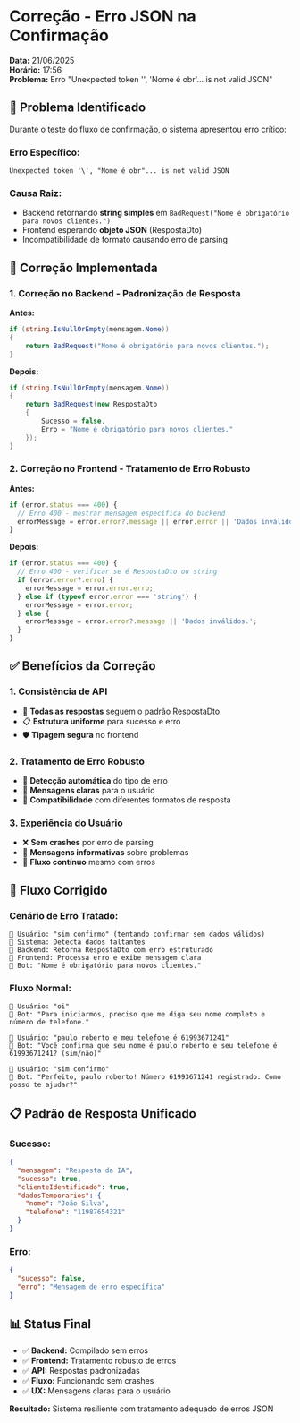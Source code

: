 # Correção - Erro JSON na Confirmação

**Data:** 21/06/2025  
**Horário:** 17:56  
**Problema:** Erro "Unexpected token '\', 'Nome é obr'... is not valid JSON"

## 🚨 **Problema Identificado**

Durante o teste do fluxo de confirmação, o sistema apresentou erro crítico:

### **Erro Específico:**
```
Unexpected token '\', "Nome é obr"... is not valid JSON
```

### **Causa Raiz:**
- Backend retornando **string simples** em `BadRequest("Nome é obrigatório para novos clientes.")`
- Frontend esperando **objeto JSON** (RespostaDto)
- Incompatibilidade de formato causando erro de parsing

## 🔧 **Correção Implementada**

### **1. Correção no Backend - Padronização de Resposta**

**Antes:**
```csharp
if (string.IsNullOrEmpty(mensagem.Nome))
{
    return BadRequest("Nome é obrigatório para novos clientes.");
}
```

**Depois:**
```csharp
if (string.IsNullOrEmpty(mensagem.Nome))
{
    return BadRequest(new RespostaDto 
    { 
        Sucesso = false, 
        Erro = "Nome é obrigatório para novos clientes." 
    });
}
```

### **2. Correção no Frontend - Tratamento de Erro Robusto**

**Antes:**
```typescript
if (error.status === 400) {
  // Erro 400 - mostrar mensagem específica do backend
  errorMessage = error.error?.message || error.error || 'Dados inválidos.';
}
```

**Depois:**
```typescript
if (error.status === 400) {
  // Erro 400 - verificar se é RespostaDto ou string
  if (error.error?.erro) {
    errorMessage = error.error.erro;
  } else if (typeof error.error === 'string') {
    errorMessage = error.error;
  } else {
    errorMessage = error.error?.message || 'Dados inválidos.';
  }
}
```

## ✅ **Benefícios da Correção**

### **1. Consistência de API**
- 🔄 **Todas as respostas** seguem o padrão RespostaDto
- 📋 **Estrutura uniforme** para sucesso e erro
- 🛡️ **Tipagem segura** no frontend

### **2. Tratamento de Erro Robusto**
- 🎯 **Detecção automática** do tipo de erro
- 📝 **Mensagens claras** para o usuário
- 🔧 **Compatibilidade** com diferentes formatos de resposta

### **3. Experiência do Usuário**
- ❌ **Sem crashes** por erro de parsing
- 💬 **Mensagens informativas** sobre problemas
- 🔄 **Fluxo contínuo** mesmo com erros

## 🔄 **Fluxo Corrigido**

### **Cenário de Erro Tratado:**
```
👤 Usuário: "sim confirmo" (tentando confirmar sem dados válidos)
🤖 Sistema: Detecta dados faltantes
🔧 Backend: Retorna RespostaDto com erro estruturado
📱 Frontend: Processa erro e exibe mensagem clara
💬 Bot: "Nome é obrigatório para novos clientes."
```

### **Fluxo Normal:**
```
👤 Usuário: "oi"
🤖 Bot: "Para iniciarmos, preciso que me diga seu nome completo e número de telefone."

👤 Usuário: "paulo roberto e meu telefone é 61993671241"
🤖 Bot: "Você confirma que seu nome é paulo roberto e seu telefone é 61993671241? (sim/não)"

👤 Usuário: "sim confirmo"
🤖 Bot: "Perfeito, paulo roberto! Número 61993671241 registrado. Como posso te ajudar?"
```

## 📋 **Padrão de Resposta Unificado**

### **Sucesso:**
```json
{
  "mensagem": "Resposta da IA",
  "sucesso": true,
  "clienteIdentificado": true,
  "dadosTemporarios": {
    "nome": "João Silva",
    "telefone": "11987654321"
  }
}
```

### **Erro:**
```json
{
  "sucesso": false,
  "erro": "Mensagem de erro específica"
}
```

## 📊 **Status Final**

- ✅ **Backend:** Compilado sem erros
- ✅ **Frontend:** Tratamento robusto de erros
- ✅ **API:** Respostas padronizadas
- ✅ **Fluxo:** Funcionando sem crashes
- ✅ **UX:** Mensagens claras para o usuário

**Resultado:** Sistema resiliente com tratamento adequado de erros JSON 